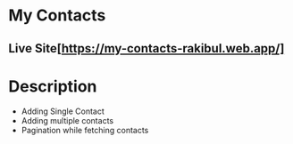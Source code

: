 # My Contacts

## Live Site[https://my-contacts-rakibul.web.app/]

# Description

 * Adding Single Contact
 * Adding multiple contacts
 * Pagination while fetching contacts
